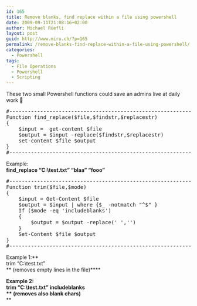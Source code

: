 ```yaml
---
id: 165
title: Remove blanks, find replace within a file using powershell
date: 2009-09-11T21:08:16+02:00
author: Michael Rüefli
layout: post
guid: http://www.miru.ch/?p=165
permalink: /remove-blanks-find-replace-within-a-file-using-powershell/
categories:
  - Powershell
tags:
  - File Operations
  - Powershell
  - Scripting
---
```

These two small Powershell functions could save an admins live at daily work 🙂

<pre>#---------------------------------------------------------------------------------------
Function find_replace($file,$findstr,$replacestr)
{
	$input =  get-content $file
	$output = $input -replace($findstr,$replacestr)
	set-content $file $output
}
#---------------------------------------------------------------------------------------</pre>

Example:  
**find_replace &#8220;C:\test.txt&#8221; &#8220;blaa&#8221; &#8220;fooo&#8221;**

<pre>#---------------------------------------------------------------------------------------
Function trim($file,$mode)
{
	$input = Get-Content $file
	$output = $input | where {$_ -notmatch "^$" }
	If ($mode -eq 'includeblanks')
	{
		$output = $output -replace(' ','')
	}
	Set-Content $file $output
}
#---------------------------------------------------------------------------------------</pre>

Example 1:**  
trim &#8220;C:\test.txt&#8221;  
** (removes empty lines in the file)****

**Example 2:  
trim &#8220;C:\test.txt&#8221; includeblanks  
** (removes also blank chars)**  
**
